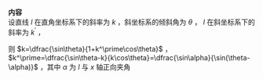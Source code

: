 **内容**  
设直线 $l$ 在直角坐标系下的斜率为 $k$ ，斜坐标系的倾斜角为 $\theta$ ， $l$ 在斜坐标系下的斜率为 $k^\prime$ ，  
  
则 $k=\dfrac{\sin\theta}{1+k^\prime\cos\theta}$ ， $k^\prime=\dfrac{\sin\theta-k}{k\cos\theta}=\dfrac{\sin\alpha}{\sin(\theta-\alpha)}$ ，其中 $\alpha$ 为 $l$ 与 $x$ 轴正向夹角  
